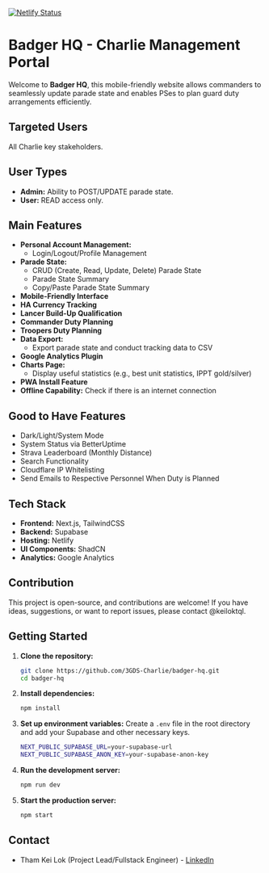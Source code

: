 [![Netlify Status](https://api.netlify.com/api/v1/badges/2e3a5770-9f28-417b-a1bf-a11a407e35cf/deploy-status)](https://app.netlify.com/sites/badger-hq/deploys)

# Badger HQ - Charlie Management Portal

Welcome to **Badger HQ**, this mobile-friendly website allows commanders to seamlessly update parade state and enables PSes to plan guard duty arrangements efficiently.

## Targeted Users

All Charlie key stakeholders.

## User Types
- **Admin:** Ability to POST/UPDATE parade state.
- **User:** READ access only.

## Main Features
- **Personal Account Management:**
  - Login/Logout/Profile Management
- **Parade State:**
  - CRUD (Create, Read, Update, Delete) Parade State
  - Parade State Summary
  - Copy/Paste Parade State Summary
- **Mobile-Friendly Interface**
- **HA Currency Tracking**
- **Lancer Build-Up Qualification**
- **Commander Duty Planning**
- **Troopers Duty Planning**
- **Data Export:**
  - Export parade state and conduct tracking data to CSV
- **Google Analytics Plugin**
- **Charts Page:**
  - Display useful statistics (e.g., best unit statistics, IPPT gold/silver)
- **PWA Install Feature**
- **Offline Capability:** Check if there is an internet connection

## Good to Have Features

- Dark/Light/System Mode
- System Status via BetterUptime
- Strava Leaderboard (Monthly Distance)
- Search Functionality
- Cloudflare IP Whitelisting
- Send Emails to Respective Personnel When Duty is Planned

## Tech Stack

- **Frontend:** Next.js, TailwindCSS
- **Backend:** Supabase
- **Hosting:** Netlify
- **UI Components:** ShadCN
- **Analytics:** Google Analytics

## Contribution

This project is open-source, and contributions are welcome! If you have ideas, suggestions, or want to report issues, please contact @keiloktql.

## Getting Started

1. **Clone the repository:**
    ```sh
    git clone https://github.com/3GDS-Charlie/badger-hq.git
    cd badger-hq
    ```

2. **Install dependencies:**
    ```sh
    npm install
    ```

3. **Set up environment variables:**
    Create a `.env` file in the root directory and add your Supabase and other necessary keys.
    ```sh
    NEXT_PUBLIC_SUPABASE_URL=your-supabase-url
    NEXT_PUBLIC_SUPABASE_ANON_KEY=your-supabase-anon-key
    ```

4. **Run the development server:**
    ```sh
    npm run dev
    ```

5. **Start the production server:**
    ```sh
    npm start
    ```

## Contact

-   Tham Kei Lok (Project Lead/Fullstack Engineer) - [LinkedIn](https://www.linkedin.com/in/keiloktql/)

